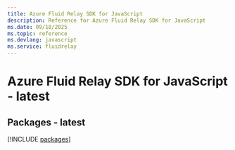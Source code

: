 ```yaml
---
title: Azure Fluid Relay SDK for JavaScript
description: Reference for Azure Fluid Relay SDK for JavaScript
ms.date: 09/18/2025
ms.topic: reference
ms.devlang: javascript
ms.service: fluidrelay
---
```

# Azure Fluid Relay SDK for JavaScript - latest
## Packages - latest
[!INCLUDE [packages](fluid-relay-index.md)]
